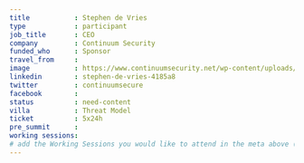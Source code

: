 ```yaml
---
title           : Stephen de Vries
type            : participant
job_title       : CEO
company         : Continuum Security
funded_who      : Sponsor
travel_from     :
image           : https://www.continuumsecurity.net/wp-content/uploads/2016/10/team-members.jpg
linkedin        : stephen-de-vries-4185a8
twitter         : continuumsecure
facebook        :
status          : need-content
villa           : Threat Model
ticket          : 5x24h
pre_summit      :
working sessions:
# add the Working Sessions you would like to attend in the meta above (use the session's title) e.g. sessions (one per line): -Security Playbooks Diagrams -Hackathon Daily Sessions
---
```

